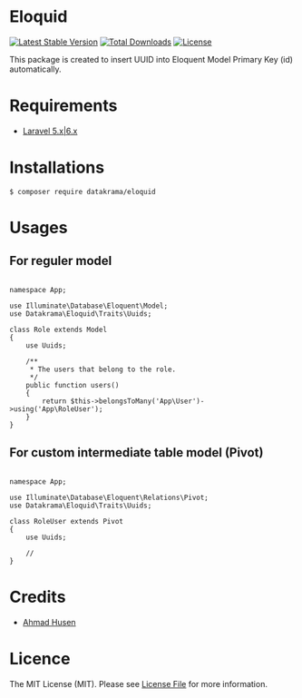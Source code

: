 # Eloquid
[![Latest Stable Version](https://poser.pugx.org/datakrama/eloquid/v)](//packagist.org/packages/datakrama/eloquid) [![Total Downloads](https://poser.pugx.org/datakrama/eloquid/downloads)](//packagist.org/packages/datakrama/eloquid) [![License](https://poser.pugx.org/datakrama/eloquid/license)](//packagist.org/packages/datakrama/eloquid)

This package is created to insert UUID into Eloquent Model Primary Key (id) automatically.

# Requirements
- [Laravel 5.x|6.x](https://github.com/laravel/framework "Laravel")

# Installations
`$ composer require datakrama/eloquid`

# Usages
## For reguler model
```<?php

namespace App;

use Illuminate\Database\Eloquent\Model;
use Datakrama\Eloquid\Traits\Uuids;

class Role extends Model
{
    use Uuids;
    
    /**
     * The users that belong to the role.
     */
    public function users()
    {
        return $this->belongsToMany('App\User')->using('App\RoleUser');
    }
}
```

## For custom intermediate table model (Pivot)

```<?php

namespace App;

use Illuminate\Database\Eloquent\Relations\Pivot;
use Datakrama\Eloquid\Traits\Uuids;

class RoleUser extends Pivot
{
    use Uuids;
    
    //
}
```

# Credits
- [Ahmad Husen](https://github.com/husenisme "Ahmad Husen")

# Licence
The MIT License (MIT). Please see [License File](https://github.com/datakrama/eloquid/blob/master/LICENSE.md "License File") for more information.
